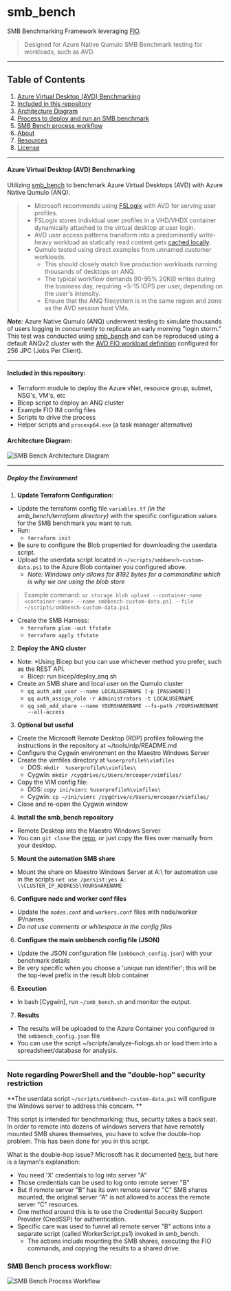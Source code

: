 # smb_bench

SMB Benchmarking Framework leveraging [FIO](https://github.com/axboe/fio).

> Designed for Azure Native Qumulo SMB Benchmark testing for workloads, such as AVD.

---

## Table of Contents
1. [Azure Virtual Desktop (AVD) Benchmarking](#azure-virtual-desktop-avd-benchmarking)
2. [Included in this repository](#included-in-this-repository)
3. [Architecture Diagram](#architecture-diagram)
4. [Process to deploy and run an SMB benchmark](#process-to-deploy-and-run-an-smb-benchmark)
5. [SMB Bench process workflow](#smb-bench-process-workflow)
6. [About](#about)
7. [Resources](#resources)
8. [License](#license)

---

#### Azure Virtual Desktop (AVD) Benchmarking

Utilizing [smb_bench](https://github.com/qumulokmac/smb_bench#readme) to benchmark Azure Virtual Desktops (AVD) with Azure Native Qumulo (ANQ).

> - Microsoft recommends using [FSLogix](https://learn.microsoft.com/en-us/azure/virtual-desktop/fslogix-containers-azure-files) with AVD for serving user profiles.
> - FSLogix stores individual user profiles in a VHD/VHDX container dynamically attached to the virtual desktop at user login.
> - AVD user access patterns transform into a predominantly write-heavy workload as statically read content gets [cached locally](https://learn.microsoft.com/en-us/fslogix/concepts-fslogix-cloud-cache).
> - Qumulo tested using direct examples from unnamed customer workloads.
>    - This should closely match live production workloads running thousands of desktops on ANQ.
>    - The typical workflow demands 90-95% 20KiB writes during the business day, requiring ~5-15 IOPS per user, depending on the user's intensity.
>    - Ensure that the ANQ filesystem is in the same region and zone as the AVD session host VMs.

***Note:*** Azure Native Qumulo (ANQ) underwent testing to simulate thousands of users logging in concurrently to replicate an early morning "login storm." This test was conducted using [smb_bench](https://github.com/qumulokmac/smb_bench#readme) and can be reproduced using a default ANQv2 cluster with the [AVD FIO workload definition](https://github.com/qumulokmac/smb_bench/blob/main/examples/AVD_example_workload.ini) configured for 256 JPC (Jobs Per Client).

---

#### Included in this repository:

- Terraform module to deploy the Azure vNet, resource group, subnet, NSG's, VM's, etc
- Bicep script to deploy an ANQ cluster
- Example FIO INI config files
- Scripts to drive the process
- Helper scripts and `procexp64.exe` (a task manager alternative)

#### Architecture Diagram:
![SMB Bench Architecture Diagram](https://github.com/qumulokmac/smb_bench/blob/main/docs/smb_bench_diagram_anq.png)

---

##### Deploy the Environment

1. **Update Terraform Configuration**:
- Update the terraform config file `variables.tf` *(in the smb_bench/terraform directory)* with the specific configuration values for the SMB benchmark you want to run.
- Run:
    - `terraform init`
- Be sure to configure the Blob propertied for downloading the userdata script. 
- Upload the userdata script located in `~/scripts/smbbench-custom-data.ps1` to the Azure Blob container you configured above. 
    - *Note: Windows only allows for 8192 bytes for a commandline which is why we are using the blob store*
> Example command:  `az storage blob upload --container-name <container-name> --name smbbench-custom-data.ps1 --file ~/scripts/smbbench-custom-data.ps1`

- Create the SMB Harness: 
    - `terraform plan -out tfstate`
    - `terraform apply tfstate`

2. **Deploy the ANQ cluster** 
- Note: *Using Bicep but you can use whichever method you prefer, such as the REST API.
	- Bicep: run bicep/deploy_anq.sh
- Create an SMB share and local user on the Qumulo cluster
	- `qq auth_add_user --name LOCALUSERNAME [-p [PASSWORD]]`
	- `qq auth_assign_role -r Administrators -t LOCALUSERNAME`
	- `qq smb_add_share --name YOURSHARENAME --fs-path /YOURSHARENAME --all-access`

3. **Optional but useful** 
- Create the Microsoft Remote Desktop (RDP) profiles following the instructions in the repository at ~/tools/rdp/README.md
- Configure the Cygwin environment on the Maestro Windows Server
- Create the vimfiles directory at `%userprofile%\vimfiles`
	- DOS: `mkdir  %userprofile%\vimfiles\`
	- Cygwin: `mkdir /cygdrive/c/Users/mrcooper/vimfiles/`
- Copy the VIM config file:
	- DOS: `copy ini/vimrc %userprofile%\vimfiles\`
	- Cygwin: `cp ~/ini/vimrc /cygdrive/c/Users/mrcooper/vimfiles/`
- Close and re-open the Cygwin window

4. **Install the smb_bench repository** 
- Remote Desktop into the Maestro Windows Server
- You can `git clone` the [repo](https://github.com/qumulokmac/smb_bench), or just copy the files over manually from your desktop.
	
5.  **Mount the automation SMB share** 
- Mount the share on Maestro Windows Server at A:\ for automation use in the scripts
`net use /persist:yes A: \\CLUSTER_IP_ADDRESS\YOURSHARENAME`

6.  **Configure node and worker conf files** 
- Update the `nodes.conf` and `workers.conf` files with node/worker IP/names
- *Do not use comments or whitespace in the config files*

6.  **Configure the main smbbench config file (JSON)** 
- Update the JSON configuration file (`smbbench_config.json`) with your benchmark details
- Be very specific when you choose a 'unique run identifier'; this will be the top-level prefix in the result blob container

6.  **Execution** 
- In bash [Cygwin], run `~/smb_bench.sh` and monitor the output.

7.	**Results**
- The results will be uploaded to the Azure Container you configured in the `smbbench_config.json` file
- You can use the script ~/scripts/analyze-fiologs.sh or load them into a spreadsheet/database for analysis.

---

### Note regarding PowerShell and the "double-hop" security restriction

**The userdata script  `~/scripts/smbbench-custom-data.ps1` will configure the Windows server to address this concern. **

This script is intended for benchmarking; thus, security takes a back seat. In order to remote into dozens of windows servers that have remotely mounted SMB shares themselves, you have to solve the double-hop problem. This has been done for you in this script.

What is the double-hop issue? Microsoft has it documented [here](https://learn.microsoft.com/en-us/powershell/scripting/learn/remoting/ps-remoting-second-hop?view=powershell-7.40), but here is a layman's explanation:

- You need 'X' credentials to log into server "A"
- Those credentials can be used to log onto remote server "B"
- But if remote server "B" has its own remote server "C" SMB shares mounted, the original server "A" is not allowed to access the remote server "C" resources.
- One method around this is to use the Credential Security Support Provider (CredSSP) for authentication.
- Specific care was used to funnel all remote server "B" actions into a separate script (called WorkerScript.ps1) invoked in smb_bench.
     - The actions include mounting the SMB shares, executing the FIO commands, and copying the results to a shared drive.

### SMB Bench process workflow:

![SMB Bench Process Workflow](https://github.com/qumulokmac/smb_bench/blob/main/docs/smb_bench_process_workflow.png)

